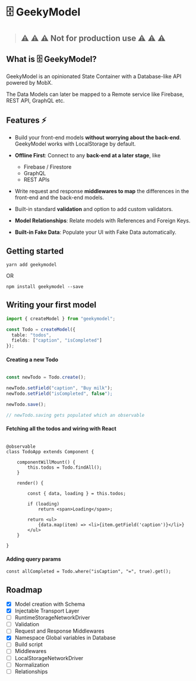 # 🗄 GeekyModel

> ## ⚠️️️️️ ⚠️️️️️ ⚠️️️️️ Not for production use ⚠️️️️️ ⚠️️️️️ ⚠️️️️️

## What is 🗄 GeekyModel?

GeekyModel is an opinionated State Container with a Database-like API powered by MobX.

The Data Models can later be mapped to a Remote service like Firebase, REST API, GraphQL etc.

## Features ⚡

- Build your front-end models **without worrying about the back-end**. GeekyModel works with LocalStorage by default.

- **Offline First**: Connect to any **back-end at a later stage**, like

  - Firebase / Firestore
  - GraphQL
  - REST APIs

- Write request and response **middlewares to map** the differences in the front-end and the back-end models.

- Built-in standard **validation** and option to add custom validators.

- **Model Relationships**: Relate models with References and Foreign Keys.

- **Built-in Fake Data**: Populate your UI with Fake Data automatically.

## Getting started

```
yarn add geekymodel
```

OR

```
npm install geekymodel --save
```

## Writing your first model

```typescript
import { createModel } from "geekymodel";

const Todo = createModel({
  table: "todos",
  fields: ["caption", "isCompleted"]
});
```

#### Creating a new Todo

```typescript

const newTodo = Todo.create();

newTodo.setField("caption", "Buy milk");
newTodo.setField("isCompleted", false");

newTodo.save();

// newTodo.saving gets populated which an observable

```

#### Fetching all the todos and wiring with React

```tsx

@observable
class TodoApp extends Component {

    componentWillMount() {
        this.todos = Todo.findAll();
    }

    render() {

        const { data, loading } = this.todos;

        if (loading)
            return <span>Loading</span>;

        return <ul>
            {data.map(item) => <li>{item.getField('caption')}</li>}
        </ul>
    }

}

```

#### Adding query params

```tsx
const allCompleted = Todo.where("isCaption", "=", true).get();
```

## Roadmap

- [x] Model creation with Schema
- [x] Injectable Transport Layer
- [ ] RuntimeStorageNetworkDriver
- [ ] Validation
- [ ] Request and Response Middlewares
- [x] Namespace Global variables in Database
- [ ] Build script
- [ ] Middlewares
- [ ] LocalStorageNetworkDriver
- [ ] Normalization
- [ ] Relationships
